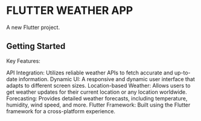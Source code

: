 # FLUTTER WEATHER APP

A new Flutter project.

## Getting Started

Key Features:

API Integration: Utilizes reliable weather APIs to fetch accurate and up-to-date information.
Dynamic UI: A responsive and dynamic user interface that adapts to different screen sizes.
Location-based Weather: Allows users to get weather updates for their current location or any location worldwide.
Forecasting: Provides detailed weather forecasts, including temperature, humidity, wind speed, and more.
Flutter Framework: Built using the Flutter framework for a cross-platform experience.
